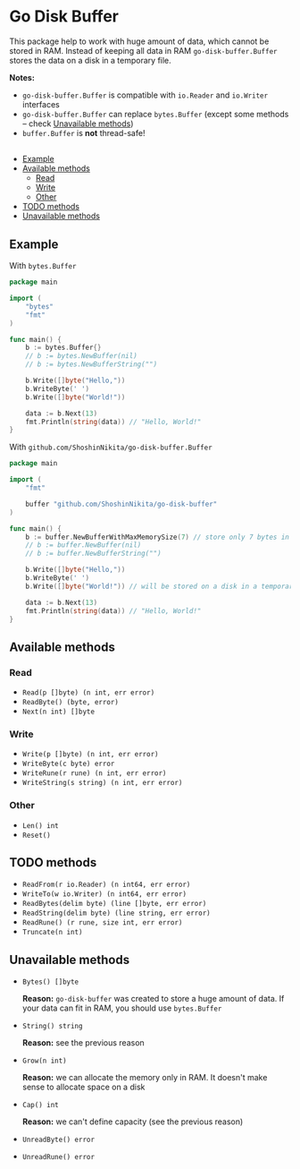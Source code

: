 # Go Disk Buffer

This package help to work with huge amount of data, which cannot be stored in RAM. Instead of keeping all data in RAM `go-disk-buffer.Buffer` stores the data on a disk in a temporary file.

**Notes:**

- `go-disk-buffer.Buffer` is compatible with `io.Reader` and `io.Writer` interfaces
- `go-disk-buffer.Buffer` can replace `bytes.Buffer` (except some methods – check [Unavailable methods](#unavailable-methods))
- `buffer.Buffer` is **not** thread-safe!

##

- [Example](#example)
- [Available methods](#available-methods)
  - [Read](#read)
  - [Write](#write)
  - [Other](#other)
- [TODO methods](#todo-methods)
- [Unavailable methods](#unavailable-methods)

## Example

With `bytes.Buffer`

```go
package main

import (
    "bytes"
    "fmt"
)

func main() {
    b := bytes.Buffer{}
    // b := bytes.NewBuffer(nil)
    // b := bytes.NewBufferString("")

    b.Write([]byte("Hello,"))
    b.WriteByte(' ')
    b.Write([]byte("World!"))

    data := b.Next(13)
    fmt.Println(string(data)) // "Hello, World!"
}
```

With `github.com/ShoshinNikita/go-disk-buffer.Buffer`

```go
package main

import (
    "fmt"

    buffer "github.com/ShoshinNikita/go-disk-buffer"
)

func main() {
    b := buffer.NewBufferWithMaxMemorySize(7) // store only 7 bytes in RAM
    // b := buffer.NewBuffer(nil)
    // b := buffer.NewBufferString("")

    b.Write([]byte("Hello,"))
    b.WriteByte(' ')
    b.Write([]byte("World!")) // will be stored on a disk in a temporary file

    data := b.Next(13)
    fmt.Println(string(data)) // "Hello, World!"
}
```

## Available methods

### Read

- `Read(p []byte) (n int, err error)`
- `ReadByte() (byte, error)`
- `Next(n int) []byte`

### Write

- `Write(p []byte) (n int, err error)`
- `WriteByte(c byte) error`
- `WriteRune(r rune) (n int, err error)`
- `WriteString(s string) (n int, err error)`

### Other

- `Len() int`
- `Reset()`

## TODO methods

- `ReadFrom(r io.Reader) (n int64, err error)`
- `WriteTo(w io.Writer) (n int64, err error)`
- `ReadBytes(delim byte) (line []byte, err error)`
- `ReadString(delim byte) (line string, err error)`
- `ReadRune() (r rune, size int, err error)`
- `Truncate(n int)`

## Unavailable methods

- `Bytes() []byte`

  **Reason:** `go-disk-buffer` was created to store a huge amount of data. If your data can fit in RAM, you should use `bytes.Buffer`

- `String() string`

  **Reason:** see the previous reason

- `Grow(n int)`

  **Reason:** we can allocate the memory only in RAM. It doesn't make sense to allocate space on a disk

- `Cap() int`

  **Reason:** we can't define capacity (see the previous reason)

- `UnreadByte() error`
- `UnreadRune() error`
